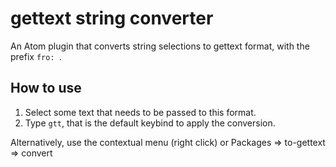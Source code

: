 # gettext string converter
An Atom plugin that converts string selections to gettext format, with the prefix `fro: `.

## How to use

1. Select some text that needs to be passed to this format.
2. Type `gtt`, that is the default keybind to apply the conversion.

Alternatively, use the contextual menu (right click) or Packages => to-gettext => convert
